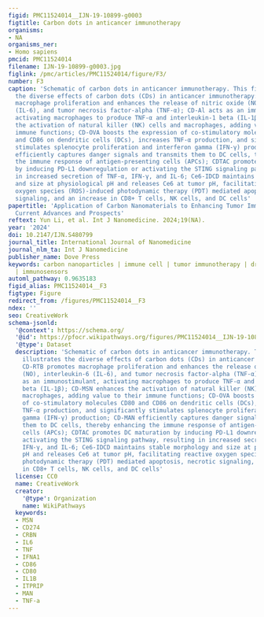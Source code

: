 ```yaml
---
figid: PMC11524014__IJN-19-10899-g0003
figtitle: Carbon dots in anticancer immunotherapy
organisms:
- NA
organisms_ner:
- Homo sapiens
pmcid: PMC11524014
filename: IJN-19-10899-g0003.jpg
figlink: /pmc/articles/PMC11524014/figure/F3/
number: F3
caption: 'Schematic of carbon dots in anticancer immunotherapy. This figure illustrates
  the diverse effects of carbon dots (CDs) in anticancer immunotherapy: CD-RTB promotes
  macrophage proliferation and enhances the release of nitric oxide (NO), interleukin-6
  (IL-6), and tumor necrosis factor-alpha (TNF-α); CD-Al acts as an immunostimulant,
  activating macrophages to produce TNF-α and interleukin-1 beta (IL-1β); CD-MSN enhances
  the activation of natural killer (NK) cells and macrophages, adding value to their
  immune functions; CD-OVA boosts the expression of co-stimulatory molecules CD80
  and CD86 on dendritic cells (DCs), increases TNF-α production, and significantly
  stimulates splenocyte proliferation and interferon gamma (IFN-γ) production; CD-MAN
  efficiently captures danger signals and transmits them to DC cells, thereby enhancing
  the immune response of antigen-presenting cells (APCs); CDTAC promotes DC maturation
  by inducing PD-L1 downregulation or activating the STING signaling pathway, resulting
  in increased secretion of TNF-α, IFN-γ, and IL-6; Ce6-IDCD maintains stable morphology
  and size at physiological pH and releases Ce6 at tumor pH, facilitating reactive
  oxygen species (ROS)-induced photodynamic therapy (PDT) mediated apoptosis, necrotic
  signaling, and an increase in CD8+ T cells, NK cells, and DC cells'
papertitle: 'Application of Carbon Nanomaterials to Enhancing Tumor Immunotherapy:
  Current Advances and Prospects'
reftext: Yun Li, et al. Int J Nanomedicine. 2024;19(NA).
year: '2024'
doi: 10.2147/IJN.S480799
journal_title: International Journal of Nanomedicine
journal_nlm_ta: Int J Nanomedicine
publisher_name: Dove Press
keywords: carbon nanoparticles | immune cell | tumor immunotherapy | drug delivery
  | immunosensors
automl_pathway: 0.9635183
figid_alias: PMC11524014__F3
figtype: Figure
redirect_from: /figures/PMC11524014__F3
ndex: ''
seo: CreativeWork
schema-jsonld:
  '@context': https://schema.org/
  '@id': https://pfocr.wikipathways.org/figures/PMC11524014__IJN-19-10899-g0003.html
  '@type': Dataset
  description: 'Schematic of carbon dots in anticancer immunotherapy. This figure
    illustrates the diverse effects of carbon dots (CDs) in anticancer immunotherapy:
    CD-RTB promotes macrophage proliferation and enhances the release of nitric oxide
    (NO), interleukin-6 (IL-6), and tumor necrosis factor-alpha (TNF-α); CD-Al acts
    as an immunostimulant, activating macrophages to produce TNF-α and interleukin-1
    beta (IL-1β); CD-MSN enhances the activation of natural killer (NK) cells and
    macrophages, adding value to their immune functions; CD-OVA boosts the expression
    of co-stimulatory molecules CD80 and CD86 on dendritic cells (DCs), increases
    TNF-α production, and significantly stimulates splenocyte proliferation and interferon
    gamma (IFN-γ) production; CD-MAN efficiently captures danger signals and transmits
    them to DC cells, thereby enhancing the immune response of antigen-presenting
    cells (APCs); CDTAC promotes DC maturation by inducing PD-L1 downregulation or
    activating the STING signaling pathway, resulting in increased secretion of TNF-α,
    IFN-γ, and IL-6; Ce6-IDCD maintains stable morphology and size at physiological
    pH and releases Ce6 at tumor pH, facilitating reactive oxygen species (ROS)-induced
    photodynamic therapy (PDT) mediated apoptosis, necrotic signaling, and an increase
    in CD8+ T cells, NK cells, and DC cells'
  license: CC0
  name: CreativeWork
  creator:
    '@type': Organization
    name: WikiPathways
  keywords:
  - MSN
  - CD274
  - CRBN
  - IL6
  - TNF
  - IFNA1
  - CD86
  - CD80
  - IL1B
  - ITPRIP
  - MAN
  - TNF-a
---
```

